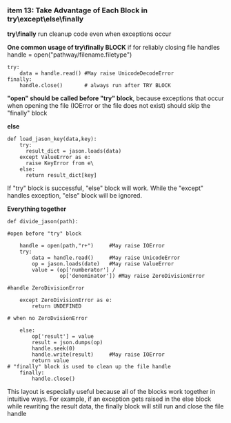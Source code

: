 ### item 13: Take Advantage of Each Block in try\except\else\finally
**try\finally**
run cleanup code even when exceptions occur

**One common usage of try\finally BLOCK** if for reliably closing file handles
handle = open("pathway/filename.filetype")
```
try:
    data = handle.read() #May raise UnicodeDecodeError
finally:
    handle.close()       # always run after TRY BLOCK
```
**"open" should be called before "try" block**, because exceptions that occur when opening the file (IOError or the file does not exist) should skip the  "finally" block

**else**
```
def load_jason_key(data,key):
    try:
      result_dict = jason.loads(data)
    except ValueError as e:
      raise KeyError from e\
    else:
      return result_dict[key]
```
If "try" block is successful, "else" block will work. While the "except" handles exception, "else" block will be ignored.

**Everything together**
```
def divide_jason(path):

#open before "try" block

    handle = open(path,"r+")     #May raise IOError        
    try:
        data = handle.read()     #May raise UnicodeError
        op = jason.loads(date)   #May raise ValueError
        value = (op['numberator'] /
                 op['denominator']) #May raise ZeroDivisionError
                 
#handle ZeroDivisionError

    except ZeroDivisionError as e:
        return UNDEFINED
        
# when no ZeroDvisionError

    else:
        op['result'] = value
        result = json.dumps(op)
        handle.seek(0)
        handle.write(result)     #May raise IOError
        return value
# "finally" block is used to clean up the file handle
    finally:
        handle.close()
```
This layout is especially useful because all of the blocks work together in intuitive ways. For example, if an exception gets raised in the else block while rewriting the result data, the finally block will still run and close the file handle

